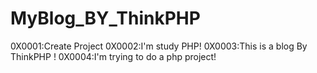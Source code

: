 # MyBlog_BY_ThinkPHP
0X0001:Create Project
0X0002:I'm study PHP!
0X0003:This is a blog By ThinkPHP  !
0X0004:I'm trying to do a php project!
